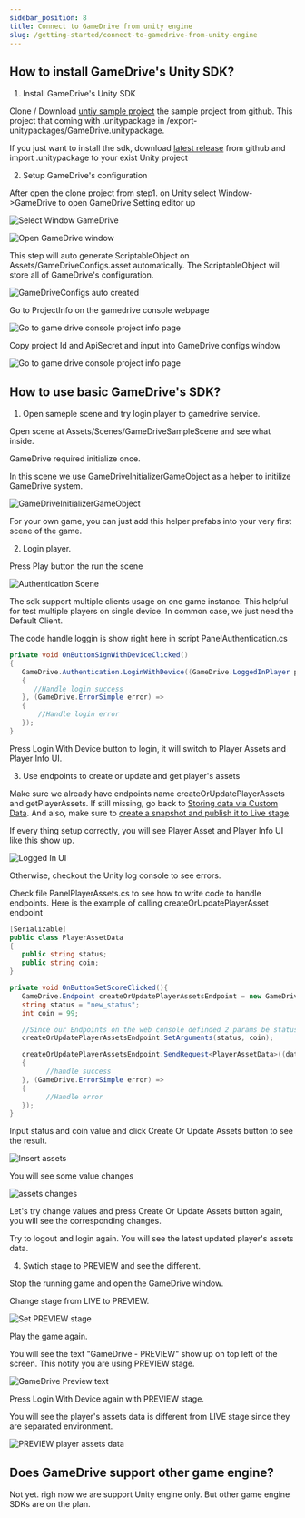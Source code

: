 ```yaml
---
sidebar_position: 8
title: Connect to GameDrive from unity engine
slug: /getting-started/connect-to-gamedrive-from-unity-engine
---
```


## How to install GameDrive's Unity SDK?

1. Install GameDrive's Unity SDK

Clone / Download [untiy sample project](https://github.com/gamedrive-cc/gamedrive-unity-sdk) the sample project from github.
This project that coming with .unitypackage in /export-unitypackages/GameDrive.unitypackage.

If you just want to install the sdk, download [latest release](https://github.com/gamedrive-cc/gamedrive-unity-sdk/releases) from github and import .unitypackage to your exist Unity project

2. Setup GameDrive's configuration

After open the clone project from step1. on Unity select Window->GameDrive to open GameDrive Setting editor up

![Select Window GameDrive](\img\docs\getting-started\7\01-open-Gamedrive-window.png)

![Open GameDrive window](\img\docs\getting-started\7\02-Gamedrive-window-will-show-up.png)

This step will auto generate ScriptableObject on Assets/GameDriveConfigs.asset automatically. The ScriptableObject will store all of GameDrive's configuration.

![GameDriveConfigs auto created](\img\docs\getting-started\7\03-gamedrive-config-object-will-be-auto-created.png)

Go to ProjectInfo on the gamedrive console webpage

![Go to game drive console project info page](\img\docs\getting-started\7\04-go-to-project-info-page.png)

Copy project Id and ApiSecret and input into GameDrive configs window

![Go to game drive console project info page](\img\docs\getting-started\7\05-input-your-project-id-and-api-secret.png)


## How to use basic GameDrive's SDK?

1. Open sameple scene and try login player to gamedrive service.

Open scene at Assets/Scenes/GameDriveSampleScene and see what inside.

GameDrive required initialize once.

In this scene we use GameDriveInitializerGameObject as a helper to initilize GameDrive system.

![GameDriveInitializerGameObject](\img\docs\getting-started\7\06-sample-scene-1.png)

For your own game, you can just add this helper prefabs into your very first scene of the game.



2.  Login player.

Press Play button the run the scene

![Authentication Scene](\img\docs\getting-started\7\07-run-sample-scene.png)

The sdk support multiple clients usage on one game instance. This helpful for test multiple players on single device.
In common case, we just need the Default Client.

The code handle loggin is show right here in script PanelAuthentication.cs

```csharp
private void OnButtonSignWithDeviceClicked()
{
   GameDrive.Authentication.LoginWithDevice((GameDrive.LoggedInPlayer playerInfo) =>
   {
      //Handle login success
   }, (GameDrive.ErrorSimple error) =>
   {
       //Handle login error
   });
}
```

Press Login With Device button to login, it will switch to Player Assets and Player Info UI.



3. Use endpoints to create or update and get player's assets

Make sure we already have endpoints name createOrUpdatePlayerAssets and getPlayerAssets. If still missing, go back to [Storing data via Custom Data](/getting-started/storing-data-via-custom-data).
And also, make sure to [create a snapshot and publish it to Live stage](/getting-started/stages-and-snapshots).

If every thing setup correctly, you will see Player Asset and Player Info UI like this show up.

![Logged In UI](\img\docs\getting-started\7\08-logged-in-player.png)

Otherwise, checkout the Unity log console to see errors.

Check file PanelPlayerAssets.cs to see how to write code to handle endpoints. Here is the example of calling createOrUpdatePlayerAsset endpoint

```csharp
[Serializable]
public class PlayerAssetData
{
   public string status;
   public string coin;
}

private void OnButtonSetScoreClicked(){
   GameDrive.Endpoint createOrUpdatePlayerAssetsEndpoint = new GameDrive.Endpoint("createOrUpdatePlayerAssets");
   string status = "new_status";
   int coin = 99;

   //Since our Endpoints on the web console definded 2 params be status is the first and coint is the second. We need to set arguments follow by the order
   createOrUpdatePlayerAssetsEndpoint.SetArguments(status, coin);

   createOrUpdatePlayerAssetsEndpoint.SendRequest<PlayerAssetData>((data) =>
   {
         //handle success
   }, (GameDrive.ErrorSimple error) =>
   {
         //Handle error
   });
}
```
Input status and coin value and click Create Or Update Assets button to see the result.

![Insert assets](\img\docs\getting-started\7\09-insert-player-assets.png)

You will see some value changes

![assets changes](\img\docs\getting-started\7\10-insert-player-assets-result.png)

Let's try change values and press Create Or Update Assets button again, you will see the corresponding changes.

Try to logout and login again. You will see the latest updated player's assets data.



4. Swtich stage to PREVIEW and see the different.

Stop the running game and open the GameDrive window.

Change stage from LIVE to PREVIEW.

![Set PREVIEW stage](\img\docs\getting-started\7\11-set-gamedive-to-PREVIEW-stage.png)

Play the game again.

You will see the text "GameDrive - PREVIEW" show up on top left of the screen. This notify you are using PREVIEW stage.

![GameDrive Preview text](\img\docs\getting-started\7\12-gamedrive-preview-text-show-up.png)

Press Login With Device again with PREVIEW stage.

You will see the player's assets data is different from LIVE stage since they are separated environment.

![PREVIEW player assets data](\img\docs\getting-started\7\13-player-assets-are-different-on-preview-stage.png)



## Does GameDrive support other game engine?

Not yet. righ now we are support Unity engine only. But other game engine SDKs are on the plan.
